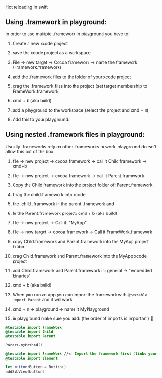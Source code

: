 Hot reloading in swift <!--more--> 

## Using .framework in playground:


In order to use multiple .framework in playground you have to: 

1. Create a new xcode project

2. save the xcode project as a workspace

3. File -> new target -> Cocoa framework -> name the framework (FrameWork.framework)

4. add the .framework files to the folder of your xcode project

5. drag the .framework files into the project (set target membership to FrameWork.framework)

6. cmd + b (aka build)

7. add a playground to the workspace (select the project and cmd + n)

8. Add this to your playground: 

## Using nested .framework files in playground:

Usually .frameworks rely on other .frameworks to work. playground doesn't allow this out of the box.

1. file -> new project -> cocoa framework -> call it Child.framework -> cmd+b

2. file -> new project -> cocoa framework -> call it Parent.framework 

3. Copy the Child.framework into the project folder of: Parent.framework 

4. Drag the child.framework into xcode. 

5. the .child .framework in the parent .framework and 

6. In the Parent.framework project: cmd + b (aka build)

7. file -> new project -> Call it: "MyApp"

8. file -> new target -> cocoa framework -> Call it FrameWork.framework   

9. copy Child.framework and Parent.framework into the MyApp project folder

10. drag Child.framework and Parent.framework into the MyApp xcode project

11. add Child.framework and Parent.framework in: general -> "embedded binaries" 

12. cmd + b (aka build)

13. When you run an app you can import the framework with ``@testable import Parent`` and it will work 

14. cmd + n -> playground -> name it MyPlayground

15. in playground make sure you add: (the order of imports is important) 🔑

```swift
@testable import FrameWork
@testable import Child
@testable import Parent

Parent.myMethod()
```


```swift
@testable import FrameWork //<--Import the framework first (links your external .framework files)
@testable import Element

let button:Button = Button()
addSubView(button)
```

